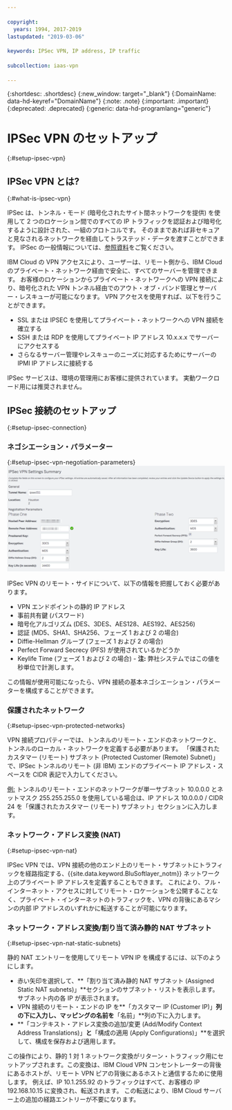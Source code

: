 ```yaml
---

copyright:
  years: 1994, 2017-2019
lastupdated: "2019-03-06"

keywords: IPSec VPN, IP address, IP traffic

subcollection: iaas-vpn

---
```


{:shortdesc: .shortdesc}
{:new_window: target="_blank"}
{:DomainName: data-hd-keyref="DomainName"}
{:note: .note}
{:important: .important}
{:deprecated: .deprecated}
{:generic: data-hd-programlang="generic"}

# IPSec VPN のセットアップ
{:#setup-ipsec-vpn}

## IPSec VPN とは?
{:#what-is-ipsec-vpn}

IPSec は、トンネル・モード (暗号化されたサイト間ネットワークを提供) を使用して 2 つのロケーション間でのすべての IP トラフィックを認証および暗号化するように設計された、一組のプロトコルです。 そのままであれば非セキュアと見なされるネットワークを経由してトラステッド・データを渡すことができます。   IPSec の一般情報については、[参照資料](/docs/infrastructure/iaas-vpn?topic=VPN-external-reference-documentation)をご覧ください。


IBM Cloud の VPN アクセスにより、ユーザーは、リモート側から、IBM Cloud のプライベート・ネットワーク経由で安全に、すべてのサーバーを管理できます。  お客様のロケーションからプライベート・ネットワークへの VPN 接続により、暗号化された VPN トンネル経由でのアウト・オブ・バンド管理とサーバー・レスキューが可能になります。  VPN アクセスを使用すれば、以下を行うことができます。

   * SSL または IPSEC を使用してプライベート・ネットワークへの VPN 接続を確立する
   * SSH または RDP を使用してプライベート IP アドレス 10.x.x.x でサーバーにアクセスする
   * さらなるサーバー管理やレスキューのニーズに対応するためにサーバーの IPMI IP アドレスに接続する

IPSec サービスは、環境の管理用にお客様に提供されています。 実動ワークロード用には推奨されません。


## IPSec 接続のセットアップ
{:#setup-ipsec-connection}

### ネゴシエーション・パラメーター
{:#setup-ipsec-vpn-negotiation-parameters}
![ネゴシエーション・パラメーター](images/IPSec_VPN.png)

IPSec VPN のリモート・サイドについて、以下の情報を把握しておく必要があります。
- VPN エンドポイントの静的 IP アドレス
- 事前共有鍵 (パスワード)
- 暗号化アルゴリズム (DES、3DES、AES128、AES192、AES256)
- 認証 (MD5、SHA1、SHA256、フェーズ 1 および 2 の場合)
- Diffie-Hellman グループ (フェーズ 1 および 2 の場合)
- Perfect Forward Secrecy (PFS) が使用されているかどうか
- Keylife Time (フェーズ 1 および 2 の場合) - **注:** 弊社システムではこの値を秒単位で計測します。

この情報が使用可能になったら、VPN 接続の基本ネゴシエーション・パラメーターを構成することができます。

### 保護されたネットワーク
{:#setup-ipsec-vpn-protected-networks}

VPN 接続プロパティーでは、トンネルのリモート・エンドのネットワークと、トンネルのローカル・ネットワークを定義する必要があります。 「保護されたカスタマー (リモート) サブネット (Protected Customer (Remote) Subnet)」で、IPSec トンネルのリモート (非 IBM) エンドのプライベート IP アドレス・スペースを CIDR 表記で入力してください。

<span style="text-decoration: underline">例:</span> トンネルのリモート・エンドのネットワークが単一サブネット 10.0.0.0 とネットマスク 255.255.255.0 を使用している場合は、IP アドレス 10.0.0.0 / CIDR 24 を「保護されたカスタマー (リモート) サブネット」セクションに入力します。

### ネットワーク・アドレス変換 (NAT)
{:#setup-ipsec-vpn-nat}

IPSec VPN では、VPN 接続の他のエンド上のリモート・サブネットにトラフィックを経路指定する、{{site.data.keyword.BluSoftlayer_notm}} ネットワーク上のプライベート IP アドレスを定義することもできます。  これにより、フル・インターネット・アクセスに対してリモート・ロケーションを公開することなく、プライベート・インターネットのトラフィックを、VPN の背後にあるマシンの内部 IP アドレスのいずれかに転送することが可能になります。  

### ネットワーク・アドレス変換/割り当て済み静的 NAT サブネット
{:#setup-ipsec-vpn-nat-static-subnets}

静的 NAT エントリーを使用してリモート VPN IP を構成するには、以下のようにします。 

 * 赤い矢印を選択して、**「割り当て済み静的 NAT サブネット (Assigned Static NAT subnets)」**セクションのサブネット・リストを表示します。 サブネット内の各 IP が表示されます。  
 * VPN 接続のリモート・エンドの IP を**「カスタマー IP (Customer IP)」**列の下に入力し、マッピングの名前を**「名前」**列の下に入力します。  
 * **「コンテキスト・アドレス変換の追加/変更 (Add/Modify Context Address Translations)」**と**「構成の適用 (Apply Configurations)」**を選択して、構成を保存および適用します。
 
この操作により、静的 1 対 1 ネットワーク変換がリターン・トラフィック用にセットアップされます。この変換は、IBM Cloud VPN コンセントレーターの背後にあるホストが、リモート VPN ピアの背後にあるホストと通信するために使用します。 例えば、IP 10.1.255.92 のトラフィックはすべて、お客様の IP 192.168.10.15 に変換され、転送されます。 この転送により、IBM Cloud サーバー上の追加の経路エントリーが不要になります。
